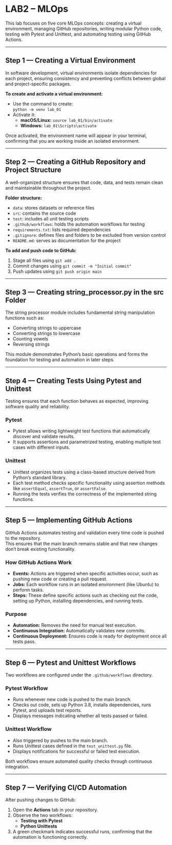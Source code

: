
# LAB2 – MLOps

This lab focuses on five core MLOps concepts: creating a virtual environment, managing GitHub repositories, writing modular Python code, testing with Pytest and Unittest, and automating testing using GitHub Actions.

---

## Step 1 — Creating a Virtual Environment

In software development, virtual environments isolate dependencies for each project, ensuring consistency and preventing conflicts between global and project-specific packages.

**To create and activate a virtual environment:**

- Use the command to create:  
  `python -m venv lab_01`
- Activate it:  
  - **macOS/Linux:** `source lab_01/bin/activate`  
  - **Windows:** `lab_01\Scripts\activate`

Once activated, the environment name will appear in your terminal, confirming that you are working inside an isolated environment.

---

## Step 2 — Creating a GitHub Repository and Project Structure

A well-organized structure ensures that code, data, and tests remain clean and maintainable throughout the project.

**Folder structure:**
- `data`: stores datasets or reference files  
- `src`: contains the source code  
- `test`: includes all unit testing scripts  
- `.github/workflows`: holds the automation workflows for testing  
- `requirements.txt`: lists required dependencies  
- `.gitignore`: defines files and folders to be excluded from version control  
- `README.md`: serves as documentation for the project  

**To add and push code to GitHub:**
1. Stage all files using `git add .`
2. Commit changes using `git commit -m "Initial commit"`
3. Push updates using `git push origin main`

---

## Step 3 — Creating string_processor.py in the src Folder

The string processor module includes fundamental string manipulation functions such as:
- Converting strings to uppercase  
- Converting strings to lowercase  
- Counting vowels  
- Reversing strings  

This module demonstrates Python’s basic operations and forms the foundation for testing and automation in later steps.

---

## Step 4 — Creating Tests Using Pytest and Unittest

Testing ensures that each function behaves as expected, improving software quality and reliability.

### **Pytest**
- Pytest allows writing lightweight test functions that automatically discover and validate results.  
- It supports assertions and parametrized testing, enabling multiple test cases with different inputs.

### **Unittest**
- Unittest organizes tests using a class-based structure derived from Python’s standard library.  
- Each test method checks specific functionality using assertion methods like `assertEqual`, `assertTrue`, or `assertFalse`.  
- Running the tests verifies the correctness of the implemented string functions.

---

## Step 5 — Implementing GitHub Actions

GitHub Actions automates testing and validation every time code is pushed to the repository.  
This ensures that the main branch remains stable and that new changes don’t break existing functionality.

### **How GitHub Actions Work**
- **Events:** Actions are triggered when specific activities occur, such as pushing new code or creating a pull request.  
- **Jobs:** Each workflow runs in an isolated environment (like Ubuntu) to perform tasks.  
- **Steps:** These define specific actions such as checking out the code, setting up Python, installing dependencies, and running tests.

### **Purpose**
- **Automation:** Removes the need for manual test execution.  
- **Continuous Integration:** Automatically validates new commits.  
- **Continuous Deployment:** Ensures code is ready for deployment once all tests pass.

---

## Step 6 — Pytest and Unittest Workflows

Two workflows are configured under the `.github/workflows` directory.

### **Pytest Workflow**
- Runs whenever new code is pushed to the main branch.  
- Checks out code, sets up Python 3.8, installs dependencies, runs Pytest, and uploads test reports.  
- Displays messages indicating whether all tests passed or failed.

### **Unittest Workflow**
- Also triggered by pushes to the main branch.  
- Runs Unittest cases defined in the `test_unittest.py` file.  
- Displays notifications for successful or failed test execution.

Both workflows ensure automated quality checks through continuous integration.

---

## Step 7 — Verifying CI/CD Automation

After pushing changes to GitHub:

1. Open the **Actions** tab in your repository.  
2. Observe the two workflows:  
   - **Testing with Pytest**  
   - **Python Unittests**  
3. A green checkmark indicates successful runs, confirming that the automation is functioning correctly.


